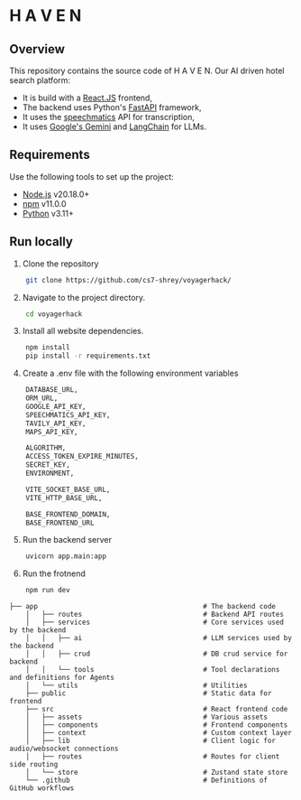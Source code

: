 # H A V E N
## Overview

This repository contains the source code of H A V E N. Our AI driven hotel search platform:
- It is build with a [React.JS](https://react.dev/) frontend,
- The backend uses Python's [FastAPI](https://fastapi.tiangolo.com/) framework,
- It uses the [speechmatics](https://www.speechmatics.com/) API for transcription,
- It uses [Google's Gemini](https://deepmind.google/technologies/gemini/) and [LangChain](https://www.langchain.com/) for LLMs.
 
## Requirements

Use the following tools to set up the project:
- [Node.js](https://nodejs.org/) v20.18.0+
- [npm](https://www.npmjs.com/) v11.0.0
- [Python](https://www.python.org/) v3.11+

## Run locally

1. Clone the repository

```bash
    git clone https://github.com/cs7-shrey/voyagerhack/
``` 

2. Navigate to the project directory.

```bash
    cd voyagerhack
```

3. Install all website dependencies. 

```bash
    npm install
    pip install -r requirements.txt
```

4. Create a .env file with the following environment variables
```bash
    DATABASE_URL,
    ORM_URL,
    GOOGLE_API_KEY,
    SPEECHMATICS_API_KEY,
    TAVILY_API_KEY,
    MAPS_API_KEY,

    ALGORITHM,
    ACCESS_TOKEN_EXPIRE_MINUTES,
    SECRET_KEY,
    ENVIRONMENT,

    VITE_SOCKET_BASE_URL,
    VITE_HTTP_BASE_URL,

    BASE_FRONTEND_DOMAIN,
    BASE_FRONTEND_URL
```

5. Run the backend server
```bash
    uvicorn app.main:app
```

6. Run the frotnend
```bash
    npm run dev
```
```text
├── app                                         # The backend code
    │   ├── routes                              # Backend API routes
    │   ├── services                            # Core services used by the backend
    │   │   ├── ai                              # LLM services used by the backend
    │   │   ├── crud                            # DB crud service for backend
    │   │   └── tools                           # Tool declarations and definitions for Agents
    │   └── utils                               # Utilities
    ├── public                                  # Static data for frontend
    ├── src                                     # React frontend code
    │   ├── assets                              # Various assets
    │   ├── components                          # Frontend components
    │   ├── context                             # Custom context layer
    │   ├── lib                                 # Client logic for audio/websocket connections
    │   ├── routes                              # Routes for client side routing
    │   └── store                               # Zustand state store
    └── .github                                 # Definitions of GitHub workflows

```